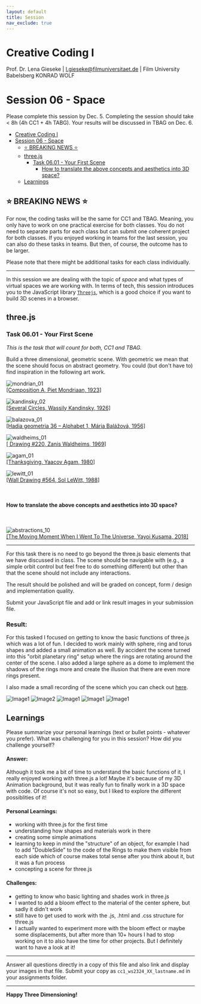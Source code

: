 ```yaml
---
layout: default
title: Session
nav_exclude: true
---
```



# Creative Coding I

Prof. Dr. Lena Gieseke \| l.gieseke@filmuniversitaet.de  \| Film University Babelsberg KONRAD WOLF
  


# Session 06 - Space

Please complete this session by Dec. 5. Completing the session should take < 8h (4h CC1 + 4h TABG). Your results will be discussed in TBAG on Dec. 6.


* [Creative Coding I](#creative-coding-i)
* [Session 06 - Space](#session-06---space)
    * [⭐️ BREAKING NEWS ⭐️](#️-breaking-news-️)
    * [three.js](#threejs)
        * [Task 06.01 - Your First Scene](#task-0601---your-first-scene)
            * [How to translate the above concepts and aesthetics into 3D space?](#how-to-translate-the-above-concepts-and-aesthetics-into-3d-space)
    * [Learnings](#learnings)



## ⭐️ BREAKING NEWS ⭐️ 
For now, the coding tasks will be the same for CC1 and TBAG. Meaning, you only have to work on one practical exercise for both classes. You do not need to separate parts for each class but can submit one coherent project for both classes. If you enjoyed working in teams for the last session, you can also do these tasks in teams. But then, of course, the outcome has to be larger.

Please note that there might be additional tasks for each class individually.

---

In this session we are dealing with the topic of _space_ and what types of virtual spaces we are working with. In terms of tech, this session introduces you to the JavaScript library [`Threejs`](https://threejs.org/), which is a good choice if you want to build 3D scenes in a browser.

## three.js

### Task 06.01 - Your First Scene

*This is the task that will count for both, CC1 and TBAG.*

Build a three dimensional, geometric scene. With geometric we mean that the scene should focus on abstract geometry. You could (but don't have to) find inspiration in the following art work.


![mondrian_01](img/mondrian_01.png)  
[[Composition A, Piet Mondriaan, 1923]](https://www.wikiart.org/de/piet-mondrian/composition-a-1923) 

![kandinsky_02](img/kandinsky_02.jpg)  
[[Several Circles, Wassily Kandinsky, 1926]](https://en.wikipedia.org/wiki/File:Vassily_Kandinsky,_1926_-_Several_Circles,_Gugg_0910_25.jpg)

![balazova_01](img/balazova_01.jpg)  
[[Hadia geometria 36 – Alphabet 1, Mária Balážová, 1956]](https://www.1stdibs.com/art/prints-works-on-paper/abstract-prints-works-on-paper/yaacov-agam-thanksgiving/id-a_13123922/) 

![waldheims_01](img/waldheims_01.jpg)  
[[ Drawing #220, Zanis Waldheims, 1969]](https://post.moma.org/zanis-waldheims/) 

![agam_01](img/agam_01.png)  
[[Thanksgiving, Yaacov Agam, 1980]](https://www.1stdibs.com/art/prints-works-on-paper/abstract-prints-works-on-paper/yaacov-agam-thanksgiving/id-a_13123922/) 


![lewitt_01](img/lewitt_01.png)  
[[Wall Drawing #564, Sol LeWitt, 1988]](https://www.nytimes.com/2013/09/06/arts/design/sol-lewitt.html) 

<br >

#### How to translate the above concepts and aesthetics into 3D space?

<br >

![abstractions_10](img/abstractions_10.jpg)  
[[The Moving Moment When I Went To The Universe, Yayoi Kusama, 2018]](https://ocula.com/art-galleries/victoria-miro-gallery/exhibitions/yayoi-kusama/)  

---

For this task there is no need to go beyond the three.js basic elements that we have discussed in class. The scene should be navigable with (e.g., a simple orbit control but feel free to do something different) but other than that the scene should not include any interactions.
  
The result should be polished and will be graded on concept, form / design and implementation quality.

Submit your JavaScript file and add or link result images in your submission file.


### Result:

For this tasked I focused on getting to know the basic functions of three.js which was a lot of fun. I decided to work mainly with sphere, ring and torus shapes and added a small animation as well. By accident the scene turned into this "orbit planetary ring" setup where the rings are rotating around the center of the scene. I also added a large sphere as a dome to implement the shadows of the rings more and create the illusion that there are even more rings present.

I also made a small recording of the scene which you can check out [here](https://youtu.be/5KiV13Wa-Qg).

![Image1](cc1_ws2324_06_01_rueth.PNG)
![Image2](cc1_ws2324_06_02_rueth.PNG)
![Image1](cc1_ws2324_06_03_rueth.PNG)
![Image1](cc1_ws2324_06_04_rueth.PNG)
![Image1](cc1_ws2324_06_05_rueth.PNG)

## Learnings

Please summarize your personal learnings (text or bullet points - whatever you prefer). What was challenging for you in this session? How did you challenge yourself?

#### Answer:

Although it took me a bit of time to understand the basic functions of it, I really enjoyed working with three.js a lot! Maybe it's because of my 3D Animation background, but it was really fun to finally work in a 3D space with code. Of course it's not so easy, but I liked to explore the different possiblities of it!

#### Personal Learnings:

* working with three.js for the first time
* understanding how shapes and materials work in there 
* creating some simple animations
* learning to keep in mind the "structure" of an object, for example I had to add "DoubleSide" to the code of the Rings to make them visible from each side which of course makes total sense after you think about it, but it was a fun process
* concepting a scene for three.js


#### Challenges:

* getting to know who basic lighting and shades work in three.js
* I wanted to add a bloom effect to the material of the center sphere, but sadly it didn't work
* still have to get used to work with the .js, .html and .css structure for three.js
* I actually wanted to experiment more with the bloom effect or maybe some displacements, but after more than 10+ hours I had to stop working on it to also have the time for other projects. But I definitely want to have a look at it!

---

Answer all questions directly in a copy of this file and also link and display your images in that file. Submit your copy as `cc1_ws2324_XX_lastname.md` in your assignments folder.

---


**Happy Three Dimensioning!**
